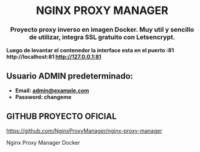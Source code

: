 <h1 align="center">NGINX PROXY MANAGER</h1>
<h3 align="center">Proyecto proxy inverso en imagen Docker. Muy util y sencillo de utilizar, integra SSL gratuito con Letsencrypt. </h3>

**Luego de levantar el contenedor la interface esta en el puerto :81  http://localhost:81 http://127.0.0.1:81**

## Usuario ADMIN predeterminado:

 - **Email:    admin@example.com**
 - **Password: changeme**

## GITHUB PROYECTO OFICIAL 
https://github.com/NginxProxyManager/nginx-proxy-manager


Nginx Proxy Manager Docker
